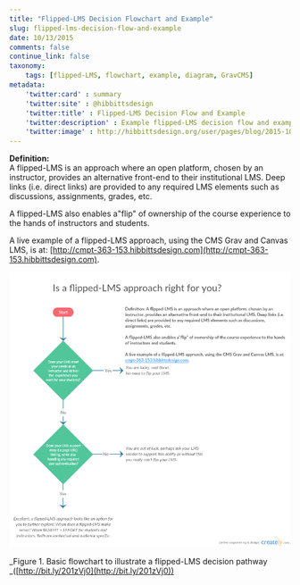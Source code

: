 ```yaml
---
title: "Flipped-LMS Decision Flowchart and Example"
slug: flipped-lms-decision-flow-and-example
date: 10/13/2015
comments: false
continue_link: false
taxonomy:
    tags: [flipped-LMS, flowchart, example, diagram, GravCMS]
metadata:
    'twitter:card' : summary
    'twitter:site' : @hibbittsdesign
    'twitter:title' : Flipped-LMS Decision Flow and Example
    'twitter:description' : Example flipped-LMS decision flow and example.
    'twitter:image' : http://hibbittsdesign.org/user/pages/blog/2015-10-13-flipped-lms-decision-flowchart/Flipped-LMS.png
---
```


**Definition:**  
A flipped-LMS is an approach where an open platform, chosen by an instructor, provides an alternative front-end to their institutional LMS. Deep links (i.e. direct links) are provided to any required LMS elements such as discussions, assignments, grades, etc.

A flipped-LMS also enables a"flip" of ownership of the course experience to the hands of instructors and students.

A live example of a flipped-LMS approach, using the CMS Grav and Canvas LMS, is at:
[http://cmpt-363-153.hibbittsdesign.com](http://cmpt-363-153.hibbittsdesign.com).

![Flipped-LMS Approach Decision Flowchart](../2015-10-13-flipped-lms-decision-flowchart/Flipped-LMS.png)

_Figure 1. Basic flowchart to illustrate a flipped-LMS decision pathway _([http://bit.ly/201zVj0](http://bit.ly/201zVj0))
